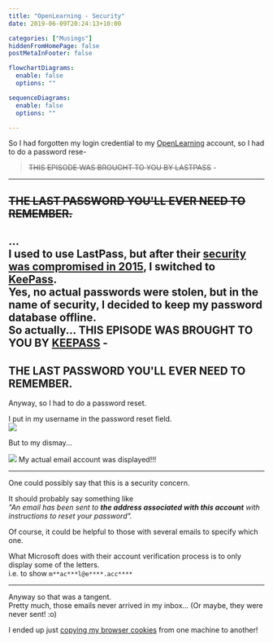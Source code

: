 ```yaml
---
title: "OpenLearning - Security"
date: 2019-06-09T20:24:13+10:00

categories: ["Musings"]
hiddenFromHomePage: false
postMetaInFooter: false

flowchartDiagrams:
  enable: false
  options: ""

sequenceDiagrams: 
  enable: false
  options: ""

---
```


So I had forgotten my login credential to my [OpenLearning](https://www.openlearning.com) account, so I had to do a password rese-


> <s>THIS EPISODE WAS BROUGHT TO YOU BY LASTPASS</s> - 
---
<s>THE LAST PASSWORD YOU&apos;LL EVER NEED TO REMEMBER.</s>
---
...
&nbsp;  
I used to use LastPass, but after their [security was compromised in 2015](https://blog.lastpass.com/2015/06/lastpass-security-notice.html/), I switched to [KeePass](https://keepass.info/).  
Yes, no actual passwords were stolen, but in the name of security, I decided to keep my password database offline.
&nbsp;  
So actually...
THIS EPISODE WAS BROUGHT TO YOU BY [KEEPASS](https://keepass.info/) - 
---
THE LAST PASSWORD YOU&apos;LL EVER NEED TO REMEMBER.
---

Anyway, so I had to do a password reset.  

I put in my username in the password reset field.  
![](Snipaste_2019-06-09_20-36-11.png)

But to my dismay...


![](Snipaste_2019-06-09_20-38-06.png)
My actual email account was displayed!!!

---

One could possibly say that this is a security concern.  

It should probably say something like  
_"An email has been sent to **the address associated with this account** with instructions to reset your password"._  

Of course, it could be helpful to those with several emails to specify which one.

What Microsoft does with their account verification process is to only display some of the letters.  
i.e. to show `m**ac***l@e****.acc****`

---

Anyway so that was a tangent.  
Pretty much, those emails never arrived in my inbox... (Or maybe, they were never sent! :o)

I ended up just [copying my browser cookies](https://cookie-editor.cgagnier.ca/) from one machine to another!
